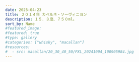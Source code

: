 ```yaml
---
date: 2025-04-23
title: ２０１４年 カベルネ・ソーヴィニヨン
description: １５．３度、７５０ml。
sort_by: Name
#featured_image: 
#featured: true
#type: gallery
#categories: ["whisky", "macallan"]
#resources:
#  - src: macallan/20_30_40_50/PXL_20241004_100905984.jpg
---
```


